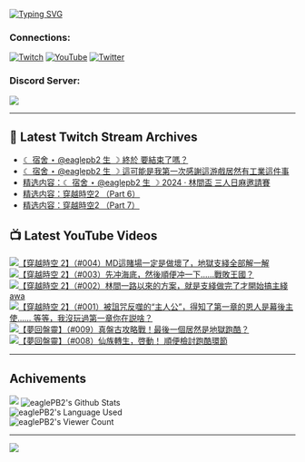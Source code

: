 <!--### Hello people, I'm EaglePB2 - The one who building something for fun 👋
Thank you for standby for this profile.   
The purpose of this profile is coming soon.   
You may come back later, as you wish if this readme.md is updated.   -->

<a href="https://git.io/typing-svg"><img src="https://readme-typing-svg.herokuapp.com?font=Fira+Code&duration=1000&pause=5000&vCenter=true&random=false&width=500&lines=%F0%9F%91%8B+Hello+Everyone%2C+I'm+EaglePB2.;%F0%9F%99%87+Thank+you+for+stopping+by+my+profile.+;%F0%9F%94%AD+%3D%3D%3D%3D+%F0%9F%94%AD;%F0%9F%91%8B+%E4%BD%A0%E5%A5%BD%EF%BC%8C%E6%AD%A1%E8%BF%8E%E4%BE%86%E5%88%B0%E6%88%91%E7%9A%84%E4%BB%A3%E7%A2%BC%E5%BA%AB%E3%80%82;%F0%9F%99%87+%E6%84%9F%E8%AC%9D%E5%89%8D%E4%BE%86%E5%8F%83%E8%A7%80%E5%B0%8F%E5%B1%8B+owo~" alt="Typing SVG" /></a>

### Connections:

[![Twitch](https://img.shields.io/badge/Twitch-9347FF?style=flat-square&logo=twitch&logoColor=white)](https://www.twitch.tv/eaglepb2)
[![YouTube](https://img.shields.io/badge/YouTube-%23FF0000.svg?style=flat-square&logo=YouTube&logoColor=white)](https://www.youtube.com/eaglepb2)
[![Twitter](https://img.shields.io/badge/Twitter-%231DA1F2.svg?style=flat-square&logo=Twitter&logoColor=white)](https://twitter.com/eaglepb2)

### Discord Server:

[![](https://invidget.switchblade.xyz/qKrub9b?theme=dark&language=ch)](https://discord.gg/qKrub9b)

---

## 👾 Latest Twitch Stream Archives
<!-- TWITCH:START -->
- [☾ 宿舍 ⋆ @eaglepb2 生 ☽ 終於 要結束了嗎？](https://www.twitch.tv/videos/2322313850)
- [☾ 宿舍 ⋆ @eaglepb2 生 ☽ 這可能是我第一次感謝這游戲居然有工業這件事](https://www.twitch.tv/videos/2321478405)
- [精选内容：☾ 宿舍 ⋆ @eaglepb2 生 ☽ 2024 · 林間盃 三人日麻邀請賽](https://www.twitch.tv/videos/2321222727)
- [精选内容：穿越時空2 （Part 6）](https://www.twitch.tv/videos/2321222559)
- [精选内容：穿越時空2 （Part 7）](https://www.twitch.tv/videos/2321222388)
<!-- TWITCH:END -->



## 📺 Latest YouTube Videos
<!-- YOUTUBE:START -->
<!-- YOUTUBE:END -->

<!-- BEGIN YOUTUBE-CARDS -->
<a href="https://www.youtube.com/watch?v=7vqZqMIZvjM">
  <picture>
    <source media="(prefers-color-scheme: dark)" srcset="https://ytcards.demolab.com/?id=7vqZqMIZvjM&title=%E3%80%90%E7%A9%BF%E8%B6%8A%E6%99%82%E7%A9%BA+2%E3%80%91%EF%BC%88%23004%EF%BC%89MD%E9%80%99%E8%B3%AD%E5%A0%B4%E4%B8%80%E5%AE%9A%E6%98%AF%E5%81%9A%E5%A3%9E%E4%BA%86%EF%BC%8C%E5%9C%B0%E7%8D%84%E6%94%AF%E7%B6%AB%E5%85%A8%E9%83%A8%E8%A7%A3%E4%B8%80%E8%A7%A3&lang=zh&timestamp=1733741132&background_color=%230d1117&title_color=%23ffffff&stats_color=%23dedede&max_title_lines=1&width=250&border_radius=5&duration=14999">
    <img src="https://ytcards.demolab.com/?id=7vqZqMIZvjM&title=%E3%80%90%E7%A9%BF%E8%B6%8A%E6%99%82%E7%A9%BA+2%E3%80%91%EF%BC%88%23004%EF%BC%89MD%E9%80%99%E8%B3%AD%E5%A0%B4%E4%B8%80%E5%AE%9A%E6%98%AF%E5%81%9A%E5%A3%9E%E4%BA%86%EF%BC%8C%E5%9C%B0%E7%8D%84%E6%94%AF%E7%B6%AB%E5%85%A8%E9%83%A8%E8%A7%A3%E4%B8%80%E8%A7%A3&lang=zh&timestamp=1733741132&background_color=%23ffffff&title_color=%2324292f&stats_color=%2357606a&max_title_lines=1&width=250&border_radius=5&duration=14999" alt="【穿越時空 2】（#004）MD這賭場一定是做壞了，地獄支綫全部解一解" title="【穿越時空 2】（#004）MD這賭場一定是做壞了，地獄支綫全部解一解">
  </picture>
</a>
<a href="https://www.youtube.com/watch?v=zaLLFI5YGJk">
  <picture>
    <source media="(prefers-color-scheme: dark)" srcset="https://ytcards.demolab.com/?id=zaLLFI5YGJk&title=%E3%80%90%E7%A9%BF%E8%B6%8A%E6%99%82%E7%A9%BA+2%E3%80%91%EF%BC%88%23003%EF%BC%89%E5%85%88%E5%86%B2%E6%B5%B7%E5%BA%95%EF%BC%8C%E7%84%B6%E5%BE%8C%E9%A0%86%E4%BE%BF%E5%86%B2%E4%B8%80%E4%B8%8B%E2%80%A6%E2%80%A6%E6%88%B0%E6%95%97%E7%8E%8B%E5%9C%8B%EF%BC%9F&lang=zh&timestamp=1733648374&background_color=%230d1117&title_color=%23ffffff&stats_color=%23dedede&max_title_lines=1&width=250&border_radius=5&duration=21866">
    <img src="https://ytcards.demolab.com/?id=zaLLFI5YGJk&title=%E3%80%90%E7%A9%BF%E8%B6%8A%E6%99%82%E7%A9%BA+2%E3%80%91%EF%BC%88%23003%EF%BC%89%E5%85%88%E5%86%B2%E6%B5%B7%E5%BA%95%EF%BC%8C%E7%84%B6%E5%BE%8C%E9%A0%86%E4%BE%BF%E5%86%B2%E4%B8%80%E4%B8%8B%E2%80%A6%E2%80%A6%E6%88%B0%E6%95%97%E7%8E%8B%E5%9C%8B%EF%BC%9F&lang=zh&timestamp=1733648374&background_color=%23ffffff&title_color=%2324292f&stats_color=%2357606a&max_title_lines=1&width=250&border_radius=5&duration=21866" alt="【穿越時空 2】（#003）先冲海底，然後順便冲一下……戰敗王國？" title="【穿越時空 2】（#003）先冲海底，然後順便冲一下……戰敗王國？">
  </picture>
</a>
<a href="https://www.youtube.com/watch?v=-2It9hW1NUE">
  <picture>
    <source media="(prefers-color-scheme: dark)" srcset="https://ytcards.demolab.com/?id=-2It9hW1NUE&title=%E3%80%90%E7%A9%BF%E8%B6%8A%E6%99%82%E7%A9%BA+2%E3%80%91%EF%BC%88%23002%EF%BC%89%E6%9E%97%E9%96%93%E4%B8%80%E8%B7%AF%E4%BB%A5%E4%BE%86%E7%9A%84%E6%96%B9%E6%A1%88%EF%BC%8C%E5%B0%B1%E6%98%AF%E6%94%AF%E7%B6%AB%E5%81%9A%E5%AE%8C%E4%BA%86%E6%89%8D%E9%96%8B%E5%A7%8B%E6%90%9E%E4%B8%BB%E7%B6%AB+awa&lang=zh&timestamp=1733560900&background_color=%230d1117&title_color=%23ffffff&stats_color=%23dedede&max_title_lines=1&width=250&border_radius=5&duration=11701">
    <img src="https://ytcards.demolab.com/?id=-2It9hW1NUE&title=%E3%80%90%E7%A9%BF%E8%B6%8A%E6%99%82%E7%A9%BA+2%E3%80%91%EF%BC%88%23002%EF%BC%89%E6%9E%97%E9%96%93%E4%B8%80%E8%B7%AF%E4%BB%A5%E4%BE%86%E7%9A%84%E6%96%B9%E6%A1%88%EF%BC%8C%E5%B0%B1%E6%98%AF%E6%94%AF%E7%B6%AB%E5%81%9A%E5%AE%8C%E4%BA%86%E6%89%8D%E9%96%8B%E5%A7%8B%E6%90%9E%E4%B8%BB%E7%B6%AB+awa&lang=zh&timestamp=1733560900&background_color=%23ffffff&title_color=%2324292f&stats_color=%2357606a&max_title_lines=1&width=250&border_radius=5&duration=11701" alt="【穿越時空 2】（#002）林間一路以來的方案，就是支綫做完了才開始搞主綫 awa" title="【穿越時空 2】（#002）林間一路以來的方案，就是支綫做完了才開始搞主綫 awa">
  </picture>
</a>
<a href="https://www.youtube.com/watch?v=T5YVTOic85o">
  <picture>
    <source media="(prefers-color-scheme: dark)" srcset="https://ytcards.demolab.com/?id=T5YVTOic85o&title=%E3%80%90%E7%A9%BF%E8%B6%8A%E6%99%82%E7%A9%BA+2%E3%80%91%EF%BC%88%23001%EF%BC%89%E8%A2%AB%E8%A9%9B%E5%92%92%E5%8F%8D%E5%99%AC%E7%9A%84%E2%80%9C%E4%B8%BB%E4%BA%BA%E5%85%AC%E2%80%9D%EF%BC%8C%E5%BE%97%E7%9F%A5%E4%BA%86%E7%AC%AC%E4%B8%80%E7%AB%A0%E7%9A%84%E6%81%A9%E4%BA%BA%E6%98%AF%E5%B9%95%E5%BE%8C%E4%B8%BB%E4%BD%BF%E2%80%A6%E2%80%A6+%E7%AD%89%E7%AD%89%EF%BC%8C%E6%88%91%E6%B2%92%E7%8E%A9%E9%81%8E%E7%AC%AC%E4%B8%80%E7%AB%A0%E4%BD%A0%E5%9C%A8%E8%AA%AC%E5%95%A5%EF%BC%9F&lang=zh&timestamp=1733485535&background_color=%230d1117&title_color=%23ffffff&stats_color=%23dedede&max_title_lines=1&width=250&border_radius=5&duration=31661">
    <img src="https://ytcards.demolab.com/?id=T5YVTOic85o&title=%E3%80%90%E7%A9%BF%E8%B6%8A%E6%99%82%E7%A9%BA+2%E3%80%91%EF%BC%88%23001%EF%BC%89%E8%A2%AB%E8%A9%9B%E5%92%92%E5%8F%8D%E5%99%AC%E7%9A%84%E2%80%9C%E4%B8%BB%E4%BA%BA%E5%85%AC%E2%80%9D%EF%BC%8C%E5%BE%97%E7%9F%A5%E4%BA%86%E7%AC%AC%E4%B8%80%E7%AB%A0%E7%9A%84%E6%81%A9%E4%BA%BA%E6%98%AF%E5%B9%95%E5%BE%8C%E4%B8%BB%E4%BD%BF%E2%80%A6%E2%80%A6+%E7%AD%89%E7%AD%89%EF%BC%8C%E6%88%91%E6%B2%92%E7%8E%A9%E9%81%8E%E7%AC%AC%E4%B8%80%E7%AB%A0%E4%BD%A0%E5%9C%A8%E8%AA%AC%E5%95%A5%EF%BC%9F&lang=zh&timestamp=1733485535&background_color=%23ffffff&title_color=%2324292f&stats_color=%2357606a&max_title_lines=1&width=250&border_radius=5&duration=31661" alt="【穿越時空 2】（#001）被詛咒反噬的“主人公”，得知了第一章的恩人是幕後主使…… 等等，我沒玩過第一章你在説啥？" title="【穿越時空 2】（#001）被詛咒反噬的“主人公”，得知了第一章的恩人是幕後主使…… 等等，我沒玩過第一章你在説啥？">
  </picture>
</a>
<a href="https://www.youtube.com/watch?v=OQkFmTRP4F0">
  <picture>
    <source media="(prefers-color-scheme: dark)" srcset="https://ytcards.demolab.com/?id=OQkFmTRP4F0&title=%E3%80%90%E5%A4%A2%E5%9B%9E%E7%9B%A4%E9%9D%88%E3%80%91%EF%BC%88%23009%EF%BC%89%E7%9C%9F%E7%9B%A4%E5%8F%A4%E6%94%BB%E7%95%A5%E6%88%B0%EF%BC%81%E6%9C%80%E5%BE%8C%E4%B8%80%E5%80%8B%E5%B1%85%E7%84%B6%E6%98%AF%E5%9C%B0%E7%8D%84%E8%B7%91%E9%85%B7%EF%BC%9F&lang=zh&timestamp=1732347852&background_color=%230d1117&title_color=%23ffffff&stats_color=%23dedede&max_title_lines=1&width=250&border_radius=5&duration=15965">
    <img src="https://ytcards.demolab.com/?id=OQkFmTRP4F0&title=%E3%80%90%E5%A4%A2%E5%9B%9E%E7%9B%A4%E9%9D%88%E3%80%91%EF%BC%88%23009%EF%BC%89%E7%9C%9F%E7%9B%A4%E5%8F%A4%E6%94%BB%E7%95%A5%E6%88%B0%EF%BC%81%E6%9C%80%E5%BE%8C%E4%B8%80%E5%80%8B%E5%B1%85%E7%84%B6%E6%98%AF%E5%9C%B0%E7%8D%84%E8%B7%91%E9%85%B7%EF%BC%9F&lang=zh&timestamp=1732347852&background_color=%23ffffff&title_color=%2324292f&stats_color=%2357606a&max_title_lines=1&width=250&border_radius=5&duration=15965" alt="【夢回盤靈】（#009）真盤古攻略戰！最後一個居然是地獄跑酷？" title="【夢回盤靈】（#009）真盤古攻略戰！最後一個居然是地獄跑酷？">
  </picture>
</a>
<a href="https://www.youtube.com/watch?v=PK5HFBqjVRw">
  <picture>
    <source media="(prefers-color-scheme: dark)" srcset="https://ytcards.demolab.com/?id=PK5HFBqjVRw&title=%E3%80%90%E5%A4%A2%E5%9B%9E%E7%9B%A4%E9%9D%88%E3%80%91%EF%BC%88%23008%EF%BC%89%E4%BB%99%E6%97%8F%E8%BD%89%E7%94%9F%EF%BC%8C%E5%95%93%E5%8B%95%EF%BC%81+%E9%A0%86%E4%BE%BF%E6%AA%A2%E8%A8%8E%E8%B7%91%E9%85%B7%E7%92%B0%E7%AF%80&lang=zh&timestamp=1732264679&background_color=%230d1117&title_color=%23ffffff&stats_color=%23dedede&max_title_lines=1&width=250&border_radius=5&duration=28401">
    <img src="https://ytcards.demolab.com/?id=PK5HFBqjVRw&title=%E3%80%90%E5%A4%A2%E5%9B%9E%E7%9B%A4%E9%9D%88%E3%80%91%EF%BC%88%23008%EF%BC%89%E4%BB%99%E6%97%8F%E8%BD%89%E7%94%9F%EF%BC%8C%E5%95%93%E5%8B%95%EF%BC%81+%E9%A0%86%E4%BE%BF%E6%AA%A2%E8%A8%8E%E8%B7%91%E9%85%B7%E7%92%B0%E7%AF%80&lang=zh&timestamp=1732264679&background_color=%23ffffff&title_color=%2324292f&stats_color=%2357606a&max_title_lines=1&width=250&border_radius=5&duration=28401" alt="【夢回盤靈】（#008）仙族轉生，啓動！ 順便檢討跑酷環節" title="【夢回盤靈】（#008）仙族轉生，啓動！ 順便檢討跑酷環節">
  </picture>
</a>
<!-- END YOUTUBE-CARDS -->

---

## Achivements
[![](https://github-profile-trophy.vercel.app/?username=eaglepb2&theme=monokai&no-bg=true&&title=Repositories,Issues,Commit,MultiLanguage)](https://github.com/anuraghazra/github-readme-stats)
<img align="center" alt="eaglePB2's Github Stats" src="https://github-readme-stats.vercel.app/api?username=eaglePB2&show_icons=true&hide_border=true&theme=merko" />
<br>
<img align="center" alt="eaglePB2's Language Used" src="https://github-readme-stats.vercel.app/api/top-langs/?username=eaglePB2&show_icons=true&hide_border=true&theme=merko&layout=compact&langs_count=8" />
<br>
<img align="center" alt="eaglePB2's Viewer Count" src="https://visitcount.itsvg.in/api?id=eaglepb2&label=Profile%20Views&color=3&icon=5&pretty=true" />

<hr>

<!-- RANDOMQUOTE:START -->
![](https://quotes-github-readme.vercel.app/api?type=horizontal&theme=merko)
<!-- RANDOMQUOTE:END -->


<!--
       _____   _   _   _____       _____   _   _   ____   
      |_   _| | | | | |  ___|     |  ___| | \ | | |  _  \  
        | |   | |_| | | |___      | |___  |  \| | | | | | 
        | |   |  _  | |  ___|     |  ___| |     | | | | | 
        | |   | | | | | |___      | |___  | |\  | | |_| | 
        |_|   |_| |_| |_____|     |_____| |_| \_| |____ / 
      
-->
